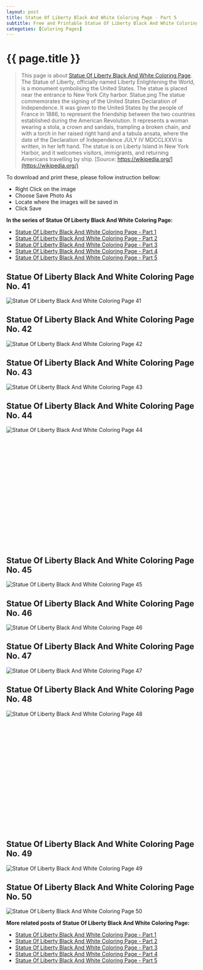 ```yaml
---
layout: post
title: Statue Of Liberty Black And White Coloring Page - Part 5
subtitle: Free and Printable Statue Of Liberty Black And White Coloring Page - Part 5
categoties: [Coloring Pages]
---
```

{{ page.title }}
================
> This page is about [Statue Of Liberty Black And White Coloring Page](https://freecoloringpages.github.io/). The Statue of Liberty, officially named Liberty Enlightening the World, is a monument symbolising the United States. The statue is placed near the entrance to New York City harbor. Statue.png The statue commemorates the signing of the United States Declaration of Independence. It was given to the United States by the people of France in 1886, to represent the friendship between the two countries established during the American Revolution. It represents a woman wearing a stola, a crown and sandals, trampling a broken chain, and with a torch in her raised right hand and a tabula ansata, where the date of the Declaration of Independence JULY IV MDCCLXXVI is written, in her left hand. The statue is on Liberty Island in New York Harbor, and it welcomes visitors, immigrants, and returning Americans travelling by ship. [Source: https://wikipedia.org/](https://wikipedia.org/)

To download and print these, please follow instruction bellow:
* Right Click on the image 
* Choose Save Photo As 
* Locate where the images will be saved in 
* Click Save

**In the series of Statue Of Liberty Black And White Coloring Page:**

* [Statue Of Liberty Black And White Coloring Page - Part 1](https://freecoloringpages.github.io/2017/12/04/Statue-Of-Liberty-Black-And-White-Coloring-Page-part-1.html)
* [Statue Of Liberty Black And White Coloring Page - Part 2](https://freecoloringpages.github.io/2017/12/04/Statue-Of-Liberty-Black-And-White-Coloring-Page-part-2.html)
* [Statue Of Liberty Black And White Coloring Page - Part 3](https://freecoloringpages.github.io/2017/12/04/Statue-Of-Liberty-Black-And-White-Coloring-Page-part-3.html)
* [Statue Of Liberty Black And White Coloring Page - Part 4](https://freecoloringpages.github.io/2017/12/04/Statue-Of-Liberty-Black-And-White-Coloring-Page-part-4.html)
* [Statue Of Liberty Black And White Coloring Page - Part 5](https://freecoloringpages.github.io/2017/12/04/Statue-Of-Liberty-Black-And-White-Coloring-Page-part-5.html)

## Statue Of Liberty Black And White Coloring Page No. 41
![Statue Of Liberty Black And White Coloring Page 41](https://freecoloringpages.github.io/img2/Statue-Of-Liberty-Black-And-White-Coloring-Page%20(41).jpg "Statue Of Liberty Black And White Coloring Page 41")

## Statue Of Liberty Black And White Coloring Page No. 42
![Statue Of Liberty Black And White Coloring Page 42](https://freecoloringpages.github.io/img2/Statue-Of-Liberty-Black-And-White-Coloring-Page%20(42).jpg "Statue Of Liberty Black And White Coloring Page 42")

## Statue Of Liberty Black And White Coloring Page No. 43
![Statue Of Liberty Black And White Coloring Page 43](https://freecoloringpages.github.io/img2/Statue-Of-Liberty-Black-And-White-Coloring-Page%20(43).jpg "Statue Of Liberty Black And White Coloring Page 43")

## Statue Of Liberty Black And White Coloring Page No. 44
![Statue Of Liberty Black And White Coloring Page 44](https://freecoloringpages.github.io/img2/Statue-Of-Liberty-Black-And-White-Coloring-Page%20(44).jpg "Statue Of Liberty Black And White Coloring Page 44")

<script async src="//pagead2.googlesyndication.com/pagead/js/adsbygoogle.js"></script><!-- Texxtonly --><ins class="adsbygoogle" style="display:inline-block;width:336px;height:280px" data-ad-client="ca-pub-6753140515841889" data-ad-slot="3207852233"></ins><script>(adsbygoogle = window.adsbygoogle || []).push({}); </script>

## Statue Of Liberty Black And White Coloring Page No. 45
![Statue Of Liberty Black And White Coloring Page 45](https://freecoloringpages.github.io/img2/Statue-Of-Liberty-Black-And-White-Coloring-Page%20(45).jpg "Statue Of Liberty Black And White Coloring Page 45")

## Statue Of Liberty Black And White Coloring Page No. 46
![Statue Of Liberty Black And White Coloring Page 46](https://freecoloringpages.github.io/img2/Statue-Of-Liberty-Black-And-White-Coloring-Page%20(46).jpg "Statue Of Liberty Black And White Coloring Page 46")

## Statue Of Liberty Black And White Coloring Page No. 47
![Statue Of Liberty Black And White Coloring Page 47](https://freecoloringpages.github.io/img2/Statue-Of-Liberty-Black-And-White-Coloring-Page%20(47).jpg "Statue Of Liberty Black And White Coloring Page 47")

## Statue Of Liberty Black And White Coloring Page No. 48
![Statue Of Liberty Black And White Coloring Page 48](https://freecoloringpages.github.io/img2/Statue-Of-Liberty-Black-And-White-Coloring-Page%20(48).jpg "Statue Of Liberty Black And White Coloring Page 48")

<script async src="//pagead2.googlesyndication.com/pagead/js/adsbygoogle.js"></script><!-- Texxtonly --><ins class="adsbygoogle" style="display:inline-block;width:336px;height:280px" data-ad-client="ca-pub-6753140515841889" data-ad-slot="3207852233"></ins><script>(adsbygoogle = window.adsbygoogle || []).push({}); </script>

## Statue Of Liberty Black And White Coloring Page No. 49
![Statue Of Liberty Black And White Coloring Page 49](https://freecoloringpages.github.io/img2/Statue-Of-Liberty-Black-And-White-Coloring-Page%20(49).jpg "Statue Of Liberty Black And White Coloring Page 49")

## Statue Of Liberty Black And White Coloring Page No. 50
![Statue Of Liberty Black And White Coloring Page 50](https://freecoloringpages.github.io/img2/Statue-Of-Liberty-Black-And-White-Coloring-Page%20(50).jpg "Statue Of Liberty Black And White Coloring Page 50")

**More related posts of Statue Of Liberty Black And White Coloring Page:**

* [Statue Of Liberty Black And White Coloring Page - Part 1](https://freecoloringpages.github.io/2017/12/04/Statue-Of-Liberty-Black-And-White-Coloring-Page-part-1.html)
* [Statue Of Liberty Black And White Coloring Page - Part 2](https://freecoloringpages.github.io/2017/12/04/Statue-Of-Liberty-Black-And-White-Coloring-Page-part-2.html)
* [Statue Of Liberty Black And White Coloring Page - Part 3](https://freecoloringpages.github.io/2017/12/04/Statue-Of-Liberty-Black-And-White-Coloring-Page-part-3.html)
* [Statue Of Liberty Black And White Coloring Page - Part 4](https://freecoloringpages.github.io/2017/12/04/Statue-Of-Liberty-Black-And-White-Coloring-Page-part-4.html)
* [Statue Of Liberty Black And White Coloring Page - Part 5](https://freecoloringpages.github.io/2017/12/04/Statue-Of-Liberty-Black-And-White-Coloring-Page-part-5.html)

